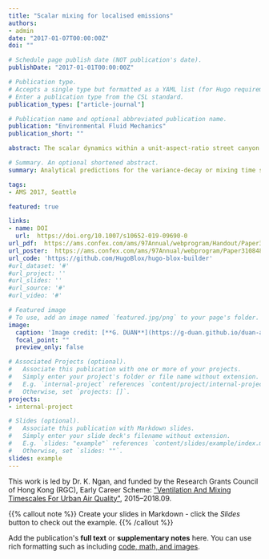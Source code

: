 ```yaml
---
title: "Scalar mixing for localised emissions"
authors:
- admin
date: "2017-01-07T00:00:00Z"
doi: ""

# Schedule page publish date (NOT publication's date).
publishDate: "2017-01-01T00:00:00Z"

# Publication type.
# Accepts a single type but formatted as a YAML list (for Hugo requirements).
# Enter a publication type from the CSL standard.
publication_types: ["article-journal"]

# Publication name and optional abbreviated publication name.
publication: "Environmental Fluid Mechanics"
publication_short: ""

abstract: The scalar dynamics within a unit-aspect-ratio street canyon are studied using large-eddy simulation. The key processes of ventilation and mixing are analysed with the canyon-averaged concentration, mean tracer age and variance. The results are sensitive to the source location and can be classified according to the streamline geometry. The canyon-averaged concentrations for the corner vortices, vortex sea and central vortex do not converge to the same value at large times, though the mean decay rates do. The variance measured with respect to the canyon average shows two distinct decay regimes: the early regime reflects large-scale straining and enhanced diffusion across streamlines, while the late regime is associated with escape from the canyon.

# Summary. An optional shortened abstract.
summary: Analytical predictions for the variance-decay or mixing time scales are verified for the early regime. It is argued that the presence of an open boundary at the roof level suppresses rapid mixing of the scalar field and is responsible for differences with respect to scalar dynamics within closed domains.

tags:
- AMS 2017, Seattle

featured: true

links:
- name: DOI
  url:  https://doi.org/10.1007/s10652-019-09690-0 
url_pdf:  https://ams.confex.com/ams/97Annual/webprogram/Handout/Paper310848/poster-mixing-17Jan2017.pdf 
url_poster:  https://ams.confex.com/ams/97Annual/webprogram/Paper310848.html 
url_code: 'https://github.com/HugoBlox/hugo-blox-builder'
#url_dataset: '#'
#url_project: ''
#url_slides: ''
#url_source: '#'
#url_video: '#'

# Featured image
# To use, add an image named `featured.jpg/png` to your page's folder. 
image:
  caption: 'Image credit: [**G. DUAN**](https://g-duan.github.io/duan-academic/)'
  focal_point: ""
  preview_only: false

# Associated Projects (optional).
#   Associate this publication with one or more of your projects.
#   Simply enter your project's folder or file name without extension.
#   E.g. `internal-project` references `content/project/internal-project/index.md`.
#   Otherwise, set `projects: []`.
projects:
- internal-project

# Slides (optional).
#   Associate this publication with Markdown slides.
#   Simply enter your slide deck's filename without extension.
#   E.g. `slides: "example"` references `content/slides/example/index.md`.
#   Otherwise, set `slides: ""`.
slides: example
---
```


This work is led by Dr. K. Ngan, and funded by the Research Grants Council of Hong Kong (RGC), Early Career Scheme: ["Ventilation And Mixing Timescales For Urban Air Quality"](https://scholars.cityu.edu.hk/en/projects/ventilation-and-mixing-timescales-for-urban-air-quality(90e7862f-9f2f-4e96-ab7e-8d6ac9f5e367).html), 2015–2018.09.

{{% callout note %}}
Create your slides in Markdown - click the *Slides* button to check out the example.
{{% /callout %}}

Add the publication's **full text** or **supplementary notes** here. You can use rich formatting such as including [code, math, and images](https://docs.hugoblox.com/content/writing-markdown-latex/).
